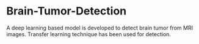 # Brain-Tumor-Detection
A deep learning based model is developed to detect brain tumor from MRI images. Transfer learning technique has been used for detection.
